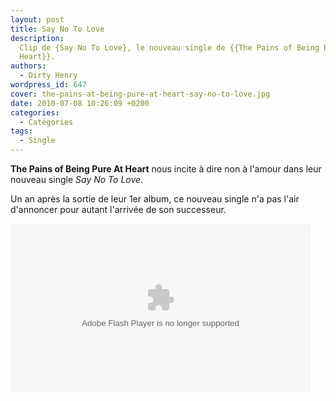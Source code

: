 ```yaml
---
layout: post
title: Say No To Love
description:
  Clip de {Say No To Love}, le nouveau single de {{The Pains of Being Pure At
  Heart}}.
authors:
  - Dirty Henry
wordpress_id: 647
cover: the-pains-at-being-pure-at-heart-say-no-to-love.jpg
date: 2010-07-08 10:26:09 +0200
categories:
  - Catégories
tags:
  - Single
---
```


**The Pains of Being Pure At Heart** nous incite à dire non à l'amour dans leur
nouveau single _Say No To Love_.

Un an après la sortie de leur 1er album, ce nouveau single n'a pas l'air
d'annoncer pour autant l'arrivée de son successeur.

<object id="flashObj" width="480" height="270" classid="clsid:D27CDB6E-AE6D-11cf-96B8-444553540000" codebase="http://download.macromedia.com/pub/shockwave/cabs/flash/swflash.cab#version=9,0,47,0"><param name="movie" value="http://c.brightcove.com/services/viewer/federated_f9/88099121001?isVid=1&isUI=1" /><param name="bgcolor" value="#FFFFFF" /><param name="flashVars" value="videoId=96860458001&playerID=88099121001&domain=embed&dynamicStreaming=true" /><param name="base" value="http://admin.brightcove.com" /><param name="seamlesstabbing" value="false" /><param name="allowFullScreen" value="true" /><param name="swLiveConnect" value="true" /><param name="allowScriptAccess" value="always" /><embed src="http://c.brightcove.com/services/viewer/federated_f9/88099121001?isVid=1&isUI=1" bgcolor="#FFFFFF" flashVars="videoId=96860458001&playerID=88099121001&&domain=embed&dynamicStreaming=true" base="http://admin.brightcove.com" name="flashObj" width="480" height="270" seamlesstabbing="false" type="application/x-shockwave-flash" allowFullScreen="true" allowScriptAccess="always" swLiveConnect="true" pluginspage="http://www.macromedia.com/shockwave/download/index.cgi?P1_Prod_Version=ShockwaveFlash"></embed></object>
